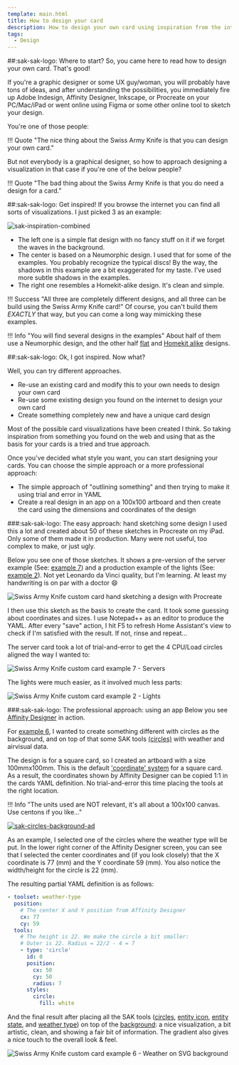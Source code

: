 ```yaml
---
template: main.html
title: How to design your card
description: How to design your own card using inspiration from the internet and using design applications like ProCreate and Affinity to create your ultimate design.
tags:
  - Design
---
```

<!-- GT/GL -->

##:sak-sak-logo: Where to start?
So, you came here to read how to design your own card. That's good!

If you're a graphic designer or some UX guy/woman, you will probably have tons of ideas, and after understanding the possibilities, you immediately fire up Adobe Indesign, Affinity Designer, Inkscape, or Procreate on your PC/Mac/iPad or went online using Figma or some other online tool to sketch your design.

You're one of those people: 

!!! Quote "The nice thing about the Swiss Army Knife is that you can design your own card."

But not everybody is a graphical designer, so how to approach designing a visualization in that case if you're one of the below people?

!!! Quote "The bad thing about the Swiss Army Knife is that you do need a design for a card."

##:sak-sak-logo: Get inspired!
If you browse the internet you can find all sorts of visualizations. I just picked 3 as an example:

![sak-inspiration-combined][sak-inspiration-combined]

- The left one is a simple flat design with no fancy stuff on it if we forget the waves in the background.
- The center is based on a Neumorphic design. I used that for some of the examples. You probably recognize the typical discs! By the way, the shadows in this example are a bit exaggerated for my taste. I've used more subtle shadows in the examples.
- The right one resembles a Homekit-alike design. It's clean and simple.

!!! Success "All three are completely different designs, and all three can be build using the Swiss Army Knife card!"
    Of course, you can't build them *EXACTLY* that way, but you can come a long way mimicking these examples.

!!! Info "You will find several designs in the examples"
    About half of them use a Neumorphic design, and the other half [flat][example-12] and [Homekit alike][example-8] designs.
    
##:sak-sak-logo: Ok, I got inspired. Now what?

Well, you can try different approaches.

- Re-use an existing card and modify this to your own needs to design your own card
- Re-use some existing design you found on the internet to design your own card
- Create something completely new and have a unique card design

Most of the possible card visualizations have been created I think.  So taking inspiration from something you found on the web and using that as the basis for your cards is a tried and true approach.

Once you've decided what style you want, you can start designing your cards. You can choose the simple approach or a more professional approach:

- The simple approach of "outlining something" and then trying to make it using trial and error in YAML
- Create a real design in an app on a 100x100 artboard and then create the card using the dimensions and coordinates of the design

###:sak-sak-logo: The easy approach: hand sketching some design
I used this a lot and created about 50 of these sketches in Procreate on my iPad. Only some of them made it in production. Many were not useful, too complex to make, or just ugly.

Below you see one of those sketches. It shows a pre-version of the server example (See: [example 7]) and a production example of the lights (See: [example 2]). Not yet Leonardo da Vinci quality, but I'm learning. At least my handwriting is on par with a doctor :smile:

![Swiss Army Knife custom card hand sketching a design with Procreate]

I then use this sketch as the basis to create the card. It took some guessing about coordinates and sizes. I use Notepad++ as an editor to produce the YAML. After every "save" action, I hit F5 to refresh Home Assistant's view to check if I'm satisfied with the result. If not, rinse and repeat...

The server card took a lot of trial-and-error to get the 4 CPU/Load circles aligned the way I wanted to:

![Swiss Army Knife custom card example 7 - Servers]

The lights were much easier, as it involved much less parts:

![Swiss Army Knife custom card example 2 - Lights]


###:sak-sak-logo: The professional approach: using an app
Below you see [Affinity Designer][affinity-website-url] in action.

For [example 6], I wanted to create something different with circles as the background, and on top of that some SAK tools [(circles)][circle-tool] with weather and airvisual data.

The design is for a square card, so I created an artboard with a size 100mmx100mm. This is the default ['coordinate' system][swiss-army-knife-coordinate-system] for a square card. As a result, the coordinates shown by Affinity Designer can be copied 1:1 in the cards YAML definition. No trial-and-error this time placing the tools at the right location.

!!! Info "The units used are NOT relevant, it's all about a 100x100 canvas. Use centons if you like..."

[![sak-circles-background-ad]][sak-circles-background-ad]

As an example, I selected one of the circles where the weather type will be put. In the lower right corner of the Affinity Designer screen, you can see that I selected the center coordinates and (if you look closely) that the X coordinate is 77 (mm) and the Y coordinate 59 (mm). You also notice the width/height for the circle is 22 (mm).

The resulting partial YAML definition is as follows:

```yaml linenums="1" hl_lines="3 4 5 7 8 14"
- toolset: weather-type
  position:
    # The center X and Y position from Affinity Designer
    cx: 77
    cy: 59
  tools:
    # The height is 22. We make the circle a bit smaller:
    # Outer is 22. Radius = 22/2 - 4 = 7
    - type: 'circle'
      id: 0
      position:
        cx: 50
        cy: 50
        radius: 7
      styles:
        circle:
          fill: white
```

And the final result after placing all the SAK tools ([circles][circle-tool], [entity icon][entity-icon-tool], [entity state][entity-state-tool], and [weather type][user-svg-tool]) on top of the [background][user-svg-tool]: a nice visualization, a bit artistic, clean, and showing a fair bit of information. The gradient also gives a nice touch to the overall look & feel.

![Swiss Army Knife custom card example 6 - Weather on SVG background]

<!-- Images -->

[sak-circles-background]: ../assets/screenshots/sak-circles-background.png
[sak-circles-background-ad]: ../assets/screenshots/sak-circles-background-ad.png
[Swiss Army Knife custom card hand sketching a design with Procreate]: ../assets/screenshots/sak-design-sketch-procreate.png "Swiss Army Knife custom card hand sketching a design with Procreate"
[sak-inspiration-1b]: ../assets/screenshots/sak-inspiration-1b.png
[sak-inspiration-2]: ../assets/screenshots/sak-inspiration-2.jpg
[sak-inspiration-3]: ../assets/screenshots/sak-inspiration-3.png 
[sak-inspiration-4]: ../assets/screenshots/sak-inspiration-4.png 
[sak-inspiration-5b]: ../assets/screenshots/sak-inspiration-5b.png
[sak-inspiration-7b]: ../assets/screenshots/sak-inspiration-7b.png
[sak-inspiration-combined]: ../assets/screenshots/sak-inspiration-combined.png "3 design examples to get inspired!"
[Swiss Army Knife custom card example 2 - Lights]: ../assets/screenshots/sak-example-2.png "Swiss Army Knife custom card example 2 - Lights"
[Swiss Army Knife custom card example 6 - Weather on SVG background]: ../assets/screenshots/sak-example-6.png "Swiss Army Knife custom card example 6 - Weather on SVG background"
[Swiss Army Knife custom card example 7 - Servers]: ../assets/screenshots/sak-example-7.png "Swiss Army Knife custom card example 7 - Servers"

<!-- Internal References -->

[example 2]: ../examples/example-2.md
[example 6]: ../examples/example-6.md
[example 7]: ../examples/example-7.md
[example-8]: ../examples/example-8.md
[example-12]: ../examples/example-12.md
[circle-tool]: ../tools/circle-tool.md
[entity-icon-tool]: ../tools/entity-icon-tool.md
[entity-state-tool]: ../tools/entity-state-tool.md
[user-svg-tool]: ../tools/usersvg-tool.md

[swiss-army-knife-coordinate-system]: ../basics/coordinate-system.md

<!-- External References -->

[affinity-website-url]: https://affinity.serif.com/en-gb/
